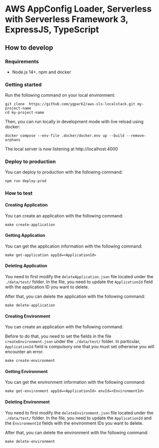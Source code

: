 # AWS AppConfig Loader, Serverless with Serverless Framework 3, ExpressJS, TypeScript

## How to develop

### Requirements

- Node.js 14+, npm and docker

### Getting started

Run the following command on your local environment:

```
git clone  https://github.com/ygpark2/aws-sls-localstack.git my-project-name
cd my-project-name
```

Then, you can run locally in development mode with live reload using docker:

```
docker compose --env-file .docker/docker.env up --build --remove-orphans
```

The local server is now listening at http://localhost:4000

### Deploy to production

You can deploy to production with the following command:

```
npm run deploy-prod
```

### How to test

#### Creating Application

You can create an application with the following command:

```
make create-application
```

#### Getting Application

You can get the application information with the following command:

```
make get-application appId=<ApplicationId>
```

#### Deleting Application

You need to first modify the `deleteApplication.json` file located under the `./data/test/` folder.
In the file, you need to update the `ApplicationId` field with the application ID you want to delete.

After that, you can delete the application with the following command:

```
make delete-application
```

#### Creating Environment

You can create an application with the following command:

Before to do that, you need to set the fields in the file `createEnvironment.json` under the `./data/test/` folder. In particular, `ApplicationId` field is compulsory one that you must set otherwise you will encounter an error.
```
make create-environment
```

#### Getting Environment

You can get the environment information with the following command:

```
make get-environment appId=<ApplicationId> envId=<EnvironmentId>
```

#### Deleting Environment

You need to first modify the `deleteEnvironment.json` file located under the `./data/test/` folder.
In the file, you need to update the `ApplicationId` and the `EnvironmentId` fields with the environment IDs you want to delete.

After that, you can delete the environment with the following command:

```
make delete-environment
```
